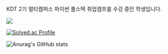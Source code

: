 KDT 2기 멀티캠퍼스 파이썬 풀스택 취업캠프를 수강 중인 학생입니다.

<img src="https://img.shields.io/badge/Android-3DDC84?style=flat-square&logo=Android&logoColor=white"/>

[![Solved.ac Profile](http://mazassumnida.wtf/api/generate_badge?boj=dndjkkk)](https://solved.ac/dndjkkk)

![Anurag's GitHub stats](https://github-readme-stats.vercel.app/api?username=fantael95&show_icons=true&theme=radical)
